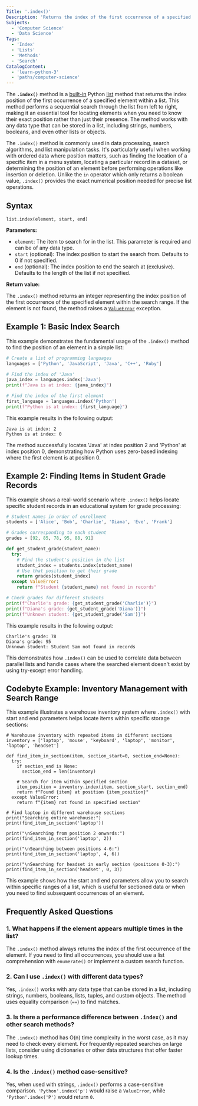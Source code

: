 ```yaml
---
Title: '.index()'
Description: 'Returns the index of the first occurrence of a specified element in a list.'
Subjects:
  - 'Computer Science'
  - 'Data Science'
Tags:
  - 'Index'
  - 'Lists'
  - 'Methods'
  - 'Search'
CatalogContent:
  - 'learn-python-3'
  - 'paths/computer-science'
---
```


The **`.index()`** method is a [built-in](https://www.codecademy.com/resources/docs/python/built-in-functions) Python [list](https://www.codecademy.com/resources/docs/python/lists) method that returns the index position of the first occurrence of a specified element within a list. This method performs a sequential search through the list from left to right, making it an essential tool for locating elements when you need to know their exact position rather than just their presence. The method works with any data type that can be stored in a list, including strings, numbers, booleans, and even other lists or objects.

The `.index()` method is commonly used in data processing, search algorithms, and list manipulation tasks. It's particularly useful when working with ordered data where position matters, such as finding the location of a specific item in a menu system, locating a particular record in a dataset, or determining the position of an element before performing operations like insertion or deletion. Unlike the `in` operator which only returns a boolean value, `.index()` provides the exact numerical position needed for precise list operations.

## Syntax

```pseudo
list.index(element, start, end)
```

**Parameters:**

- `element`: The item to search for in the list. This parameter is required and can be of any data type.
- `start` (optional): The index position to start the search from. Defaults to 0 if not specified.
- `end` (optional): The index position to end the search at (exclusive). Defaults to the length of the list if not specified.

**Return value:**

The `.index()` method returns an integer representing the index position of the first occurrence of the specified element within the search range. If the element is not found, the method raises a [`ValueError`](https://www.codecademy.com/resources/docs/python/errors) exception.

## Example 1: Basic Index Search

This example demonstrates the fundamental usage of the `.index()` method to find the position of an element in a simple list:

```py
# Create a list of programming languages
languages = ['Python', 'JavaScript', 'Java', 'C++', 'Ruby']

# Find the index of 'Java'
java_index = languages.index('Java')
print(f"Java is at index: {java_index}")

# Find the index of the first element
first_language = languages.index('Python')
print(f"Python is at index: {first_language}")
```

This example results in the following output:

```shell
Java is at index: 2
Python is at index: 0
```

The method successfully locates 'Java' at index position 2 and 'Python' at index position 0, demonstrating how Python uses zero-based indexing where the first element is at position 0.

## Example 2: Finding Items in Student Grade Records

This example shows a real-world scenario where `.index()` helps locate specific student records in an educational system for grade processing:

```py
# Student names in order of enrollment
students = ['Alice', 'Bob', 'Charlie', 'Diana', 'Eve', 'Frank']

# Grades corresponding to each student
grades = [92, 85, 78, 95, 88, 91]

def get_student_grade(student_name):
  try:
    # Find the student's position in the list
    student_index = students.index(student_name)
    # Use that position to get their grade
    return grades[student_index]
  except ValueError:
    return f"Student {student_name} not found in records"

# Check grades for different students
print(f"Charlie's grade: {get_student_grade('Charlie')}")
print(f"Diana's grade: {get_student_grade('Diana')}")
print(f"Unknown student: {get_student_grade('Sam')}")
```

This example results in the following output:

```shell
Charlie's grade: 78
Diana's grade: 95
Unknown student: Student Sam not found in records
```

This demonstrates how `.index()` can be used to correlate data between parallel lists and handle cases where the searched element doesn't exist by using try-except error handling.

## Codebyte Example: Inventory Management with Search Range

This example illustrates a warehouse inventory system where `.index()` with start and end parameters helps locate items within specific storage sections:

```codebyte/python
# Warehouse inventory with repeated items in different sections
inventory = ['laptop', 'mouse', 'keyboard', 'laptop', 'monitor', 'laptop', 'headset']

def find_item_in_section(item, section_start=0, section_end=None):
  try:
    if section_end is None:
      section_end = len(inventory)

    # Search for item within specified section
    item_position = inventory.index(item, section_start, section_end)
    return f"Found {item} at position {item_position}"
  except ValueError:
    return f"{item} not found in specified section"

# Find laptop in different warehouse sections
print("Searching entire warehouse:")
print(find_item_in_section('laptop'))

print("\nSearching from position 2 onwards:")
print(find_item_in_section('laptop', 2))

print("\nSearching between positions 4-6:")
print(find_item_in_section('laptop', 4, 6))

print("\nSearching for headset in early section (positions 0-3):")
print(find_item_in_section('headset', 0, 3))
```

This example shows how the start and end parameters allow you to search within specific ranges of a list, which is useful for sectioned data or when you need to find subsequent occurrences of an element.

## Frequently Asked Questions

### 1. What happens if the element appears multiple times in the list?

The `.index()` method always returns the index of the first occurrence of the element. If you need to find all occurrences, you should use a list comprehension with `enumerate()` or implement a custom search function.

### 2. Can I use `.index()` with different data types?

Yes, `.index()` works with any data type that can be stored in a list, including strings, numbers, booleans, lists, tuples, and custom objects. The method uses equality comparison (`==`) to find matches.

### 3. Is there a performance difference between `.index()` and other search methods?

The `.index()` method has O(n) time complexity in the worst case, as it may need to check every element. For frequently repeated searches on large lists, consider using dictionaries or other data structures that offer faster lookup times.

### 4. Is the `.index()` method case-sensitive?

Yes, when used with strings, `.index()` performs a case-sensitive comparison. `'Python'.index('p')` would raise a `ValueError`, while `'Python'.index('P')` would return `0`.
